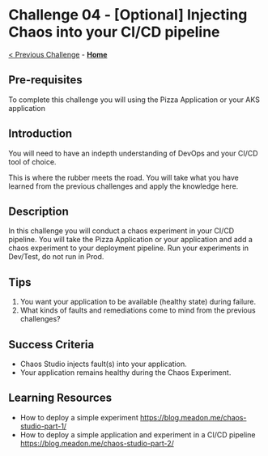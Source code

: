 # Challenge 04 - [Optional] Injecting Chaos into your CI/CD pipeline

[< Previous Challenge](./Challenge-03.md) - **[Home](../README.md)**

## Pre-requisites
To complete this challenge you will using the Pizza Application or your AKS application


## Introduction
You will need to have an indepth understanding of DevOps and your CI/CD tool of choice.

This is where the rubber meets the road. You will take what you have learned from the previous challenges and apply the knowledge here. 


## Description
In this challenge you will conduct a chaos experiment in your CI/CD pipeline.
You will take the Pizza Application or your application and add a chaos experiment to your deployment pipeline.
Run your experiments in Dev/Test, do not run in Prod.


## Tips
1. You want your application to be available (healthy state) during failure.
2. What kinds of faults and remediations come to mind from the previous challenges? 

## Success Criteria

- Chaos Studio injects fault(s) into your application.
- Your application remains healthy during the Chaos Experiment. 

## Learning Resources 
- How to deploy a simple experiment https://blog.meadon.me/chaos-studio-part-1/
- How to deploy a simple application and experiment in a CI/CD pipeline https://blog.meadon.me/chaos-studio-part-2/

